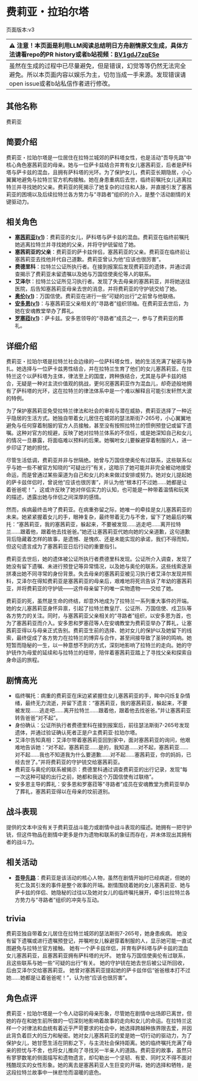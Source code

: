 # 费莉亚・拉珀尔塔
页面版本:v3
 

| :warning: 注意！本页面是利用LLM阅读总结明日方舟剧情原文生成，具体方法请看repo的PR history或者b站视频：[BV1gdJ7zqESe](https://www.bilibili.com/video/BV1gdJ7zqESe/)         |
|:----------------------------|
| 虽然在生成的过程中已尽量避免，但是错误，幻觉等等仍然无法完全避免。所以本页面内容以娱乐为主，切勿当成一手来源。发现错误请open issue或者b站私信作者进行修改。|



## 其他名称
费莉亚
## 简要介绍
费莉亚・拉珀尔塔是一位居住在拉特兰城郊的萨科塔女性，也是活动“吾导先路”中核心角色塞茜莉亚的母亲。她与一位萨卡兹结合并育有女儿塞茜莉亚，后者是萨科塔与萨卡兹的混血，且拥有萨科塔的光环。为了保护女儿，费莉亚长期隐居，小心翼翼地避免与拉特兰官方机构接触。她在身患重病后去世，临终前嘱托女儿逃离拉特兰并寻找她的父亲。费莉亚的死揭示了她复杂的过往和人脉，并直接引发了塞茜莉亚的困境以及后续拉特兰各方势力与“寻路者”组织的介入，是整个活动剧情的关键驱动力。
## 相关角色
-   **[塞茜莉亚](extended_char_sai_qian_li_ya.md)([v1](../chars/extended_char_sai_qian_li_ya.md))**：费莉亚的女儿，萨科塔与萨卡兹的混血。费莉亚在临终前嘱托她逃离拉特兰并寻找她的父亲，并将守护铳留给了她。
-   **塞茜莉亚的父亲**：费莉亚的萨卡兹伴侣，塞茜莉亚的父亲。费莉亚在临终前让塞茜莉亚去找他并代自己道歉。费莉亚曾认为他“应该也很厉害”。
-   **费德里科**：拉特兰公证所执行者。在接到报案后发现费莉亚的遗体，并通过调查揭示了费莉亚未留遗嘱以及她与万国信使奥伦等人的联系。
-   **艾泽尔**：拉特兰公证所见习执行者。发现了失去母亲的塞茜莉亚，并将她送往医院，后告知塞茜莉亚母亲去世的消息，并将费莉亚的守护铳交给了她。
-   **[奥伦](extended_char_ao_lun.md)([v1](../chars/extended_char_ao_lun.md))**：万国信使。费莉亚在进行一些“可疑的出行”之前曾与他联络。
-   **[安多恩](extended_char_an_duo_en.md)([v1](../chars/extended_char_an_duo_en.md))**：与塞茜莉亚父亲相关的“寻路者”组织领袖。在费莉亚去世后，为她在安魂教堂举办了葬礼。
-   **[罗塞菈](extended_char_luo_sai_la.md)([v1](../chars/extended_char_luo_sai_la.md))**：萨卡兹。安多恩领导的“寻路者”成员之一，参与了费莉亚的葬礼。
## 详细介绍
费莉亚・拉珀尔塔是拉特兰社会边缘的一位萨科塔女性，她的生活充满了秘密与挣扎。她选择与一位萨卡兹男性结合，并在拉特兰生育了他们的女儿塞茜莉亚。在拉特兰这个以萨科塔为主体，律法至上的国度，跨种族结合，尤其是与萨卡兹的结合，无疑是一种对主流价值观的挑战，更何况塞茜莉亚作为混血儿，却奇迹般地拥有了萨科塔的光环，这在拉特兰的律法体系中是一个难以解释且可能引发轩然大波的特例。

为了保护塞茜莉亚免受拉特兰律法和社会的审视与潜在威胁，费莉亚选择了一种近乎隐居的生活方式。她独自带着女儿居住在城郊的瑟法斯街7-265号，小心翼翼地避免与任何穿着制服的官方人员接触，甚至没有按照拉特兰的惯例预登记或留下遗嘱。这种对官方的规避，反映了她对拉特兰体系的不信任，或是她深知自己和女儿的情况一旦暴露，将面临难以预料的后果。她嘱咐女儿要躲避穿着制服的人，进一步印证了她的担忧。

尽管生活低调，费莉亚并非与世隔绝。她曾与万国信使奥伦有过联系，这些联系似乎与她一些不被官方知晓的“可疑出行”有关，这暗示了她可能并非完全被动地接受命运，而是曾通过某些渠道为自己和女儿的未来做过安排或努力。她对女儿提起她的萨卡兹伴侣时，曾说他“应该也很厉害”，并认为他“根本打不过她......她都是让着爸爸呢！”，这或许反映了她对伴侣实力的认知，也可能是一种带着温情和玩笑的描述，透露出她与伴侣之间深厚的感情。

然而，疾病最终击垮了费莉亚。在病重弥留之际，她唯一的牵挂是女儿塞茜莉亚的未来。她紧紧握着女儿的手，眼神复杂，最终带着无力与不舍，留下了她最后的嘱托：“塞茜莉亚，我的塞茜莉亚，躲起来，不要被发现......逃走吧......离开拉特兰......跟着他，跟着他去找爸爸。”她还让塞茜莉亚代她向她的父亲道歉，这句道歉背后隐藏着怎样的故事，是遗憾、是愧疚、还是未能实现的承诺，我们不得而知，但这句遗言成为了塞茜莉亚日后行动的重要指引。

费莉亚去世后，她的遗体被公证所执行者费德里科发现。公证所介入调查，发现了她没有留下遗嘱、未进行预登记等异常情况，以及她与奥伦的联系，这些线索逐渐拼凑出她不同寻常的身份背景。失去母亲的塞茜莉亚被见习执行者艾泽尔发现并照料，艾泽尔在得知费莉亚是塞茜莉亚的母亲后，艰难地将死讯告诉了年幼的塞茜莉亚，并将费莉亚的守护铳——这件母亲留下的唯一实物遗物——交给了她。

费莉亚的死，虽然是生命的终结，却意外地成为了拉特兰一系列重大事件的开端。她的女儿塞茜莉亚身怀异禀，引起了拉特兰教皇厅、公证所、万国信使、戍卫队等各方势力的关注。同时，与塞茜莉亚父亲相关的“寻路者”组织，以安多恩为首，也为了塞茜莉亚而介入。安多恩和罗塞菈等人在安魂教堂为费莉亚举办了葬礼，让塞茜莉亚得以与母亲正式告别。费莉亚生前的选择、她对女儿的保护以及她留下的线索，最终促成了各方势力在拉特兰的博弈与合作，甚至间接导致了圣钟的鸣响。她短暂而隐秘的一生，以一种意想不到的方式，深刻地影响了拉特兰的走向。她的守护铳作为母爱的延续和与拉特兰的纽带，陪伴着塞茜莉亚踏上了寻找父亲和探索自身命运的旅程。
## 剧情高光
-   临终嘱托：病重的费莉亚在床边紧紧握住女儿塞茜莉亚的手，眸中闪烁复杂情绪，最终无力流逝，并留下遗言：“塞茜莉亚，我的塞茜莉亚，躲起来，不要被发现......逃走吧......离开拉特兰......跟着他，跟着他去找爸爸。”并让塞茜莉亚转告爸爸“对不起”。
-   身份确认：公证所执行者费德里科在接到报案后，前往瑟法斯街7-265号发现遗体，并通过验证确认死者正是户主费莉亚·拉珀尔塔。
-   艾泽尔告知真相：艾泽尔带着塞茜莉亚回到家中，面对塞茜莉亚的询问，他艰难地告诉她：“对不起，塞茜莉亚......是的，我知道......对不起，塞茜莉亚......对不起......我也不知道我为什么要道歉......对不起......塞茜莉亚，你的妈妈，已经去世了。”并将费莉亚的守护铳交给塞茜莉亚。
-   费莉亚与奥伦的联系被揭示：费德里科通过调查费莉亚的出行记录，发现“每一次这种可疑的出行之前，她都和我这个万国信使有过联络”。
-   安多恩主导的葬礼：安多恩和罗塞菈等“寻路者”成员在安魂教堂为费莉亚举办了葬礼，塞茜莉亚得以在母亲的坟前道别。
## 战斗表现
提供的文本中没有关于费莉亚战斗能力或剧情中战斗表现的描述。她拥有一把守护铳，但这件物品在剧情中更多是作为遗物和联系的象征而存在，并未体现出其拥有者的战斗力。
## 相关活动
-   **[吾导先路](../stories/act16side.md)**：费莉亚是该活动的核心人物，虽然在剧情开始时已经病逝，但她的死亡及其引发的事件是整个故事的开端。剧情围绕着她的女儿塞茜莉亚、她与萨卡兹的伴侣、她隐秘的过往以及她对女儿的临终嘱托展开，牵引出拉特兰各方势力与“寻路者”组织的冲突与互动。
## trivia
费莉亚独自带着女儿居住在拉特兰城郊的瑟法斯街7-265号，她身患疾病。
她没有留下遗嘱或进行遗嘱预登记，并嘱咐女儿躲避穿着制服的人，显示她可能一直试图避免与拉特兰官方接触。
她有一个萨卡兹伴侣，并育有萨科塔与萨卡兹的混血女儿塞茜莉亚，且塞茜莉亚拥有萨科塔的光环。
她曾与万国信使奥伦有过联系，且这些联系与她一些“可疑的出行”有关。
她的守护铳在她去世后被公证所回收，后由艾泽尔交给塞茜莉亚。
她曾对塞茜莉亚提起她的萨卡兹伴侣“爸爸根本打不过她......她都是让着爸爸呢！”，认为他“应该也很厉害”。
## 角色点评
费莉亚・拉珀尔塔是一个令人动容的母亲形象，尽管她在剧情中出场即已离世，但她的存在和她生前所做的一切深刻地影响着故事的走向和女儿的命运。在拉特兰这样一个对律法和血统有着近乎严苛要求的社会中，她选择跨越种族界限去爱，并因此背负着巨大的压力和秘密。她对女儿塞茜莉亚的爱是她一切行动的驱动力，为了保护女儿，她甘愿生活在阴影之下，与主流社会保持距离。她的临终嘱托充满了母亲的担忧与不舍，也将女儿推向了寻找另一半亲人的道路。费莉亚的故事，虽然只有寥寥数笔的侧面描写和遗物遗言，却勾勒出一个坚韧、有爱、同时又不得不面对残酷现实的女性形象。她的离去是塞茜莉亚人生巨变的开端，她的选择和牺牲，是这段拉特兰故事中一抹悲怆而温暖的底色。